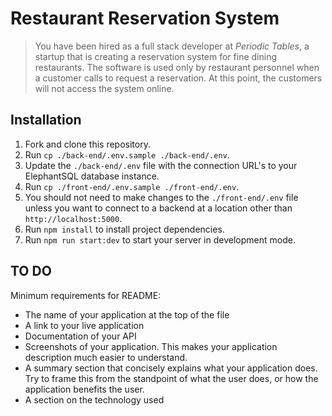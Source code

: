 # Restaurant Reservation System

> You have been hired as a full stack developer at _Periodic Tables_, a startup that is creating a reservation system for fine dining restaurants.
> The software is used only by restaurant personnel when a customer calls to request a reservation.
> At this point, the customers will not access the system online.

## Installation

1. Fork and clone this repository.
1. Run `cp ./back-end/.env.sample ./back-end/.env`.
1. Update the `./back-end/.env` file with the connection URL's to your ElephantSQL database instance.
1. Run `cp ./front-end/.env.sample ./front-end/.env`.
1. You should not need to make changes to the `./front-end/.env` file unless you want to connect to a backend at a location other than `http://localhost:5000`.
1. Run `npm install` to install project dependencies.
1. Run `npm run start:dev` to start your server in development mode.

## TO DO

Minimum requirements for README:

- The name of your application at the top of the file
- A link to your live application
- Documentation of your API
- Screenshots of your application. This makes your application description much easier to understand.
- A summary section that concisely explains what your application does. Try to frame this from the standpoint of what the user does, or how the application benefits the user.
- A section on the technology used
